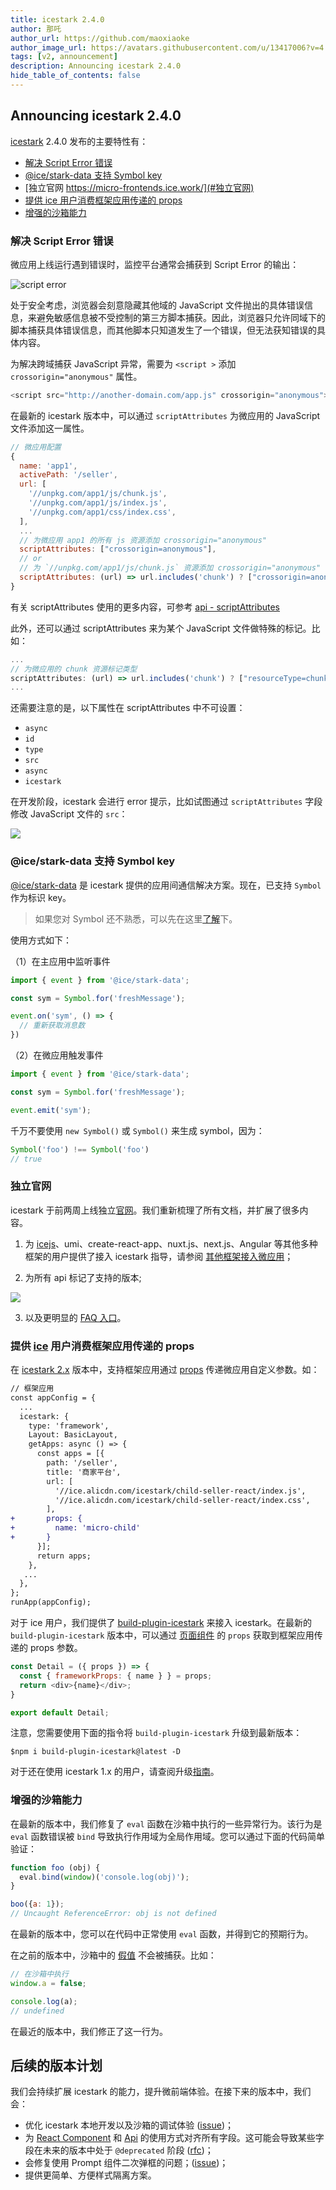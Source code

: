 ```yaml
---
title: icestark 2.4.0
author: 那吒
author_url: https://github.com/maoxiaoke
author_image_url: https://avatars.githubusercontent.com/u/13417006?v=4
tags: [v2, announcement]
description: Announcing icestark 2.4.0
hide_table_of_contents: false
---
```


## Announcing icestark 2.4.0

[icestark](https://github.com/ice-lab/icestark/releases/tag/v2.4.0) 2.4.0 发布的主要特性有：

  - [解决 Script Error 错误](#解决-script-error-错误)
  - [@ice/stark-data 支持 Symbol key](#icestark-data-支持-symbol-key)
  - [独立官网 https://micro-frontends.ice.work/](#独立官网)
  - [提供 ice 用户消费框架应用传递的 props](#提供-ice-用户消费框架应用传递的-props)
  - [增强的沙箱能力](#增强的沙箱能力)

<!--truncate-->

### 解决 Script Error 错误

微应用上线运行遇到错误时，监控平台通常会捕获到 Script Error 的输出：

![script error](https://img.alicdn.com/imgextra/i4/O1CN01BiMLFq1YXeDQVV7Ri_!!6000000003069-0-tps-680-29.jpg)

处于安全考虑，浏览器会刻意隐藏其他域的 JavaScript 文件抛出的具体错误信息，来避免敏感信息被不受控制的第三方脚本捕获。因此，浏览器只允许同域下的脚本捕获具体错误信息，而其他脚本只知道发生了一个错误，但无法获知错误的具体内容。

为解决跨域捕获 JavaScript 异常，需要为 `<script >` 添加 `crossorigin="anonymous"` 属性。

```js
<script src="http://another-domain.com/app.js" crossorigin="anonymous"></script>
```

在最新的 icestark 版本中，可以通过 `scriptAttributes` 为微应用的 JavaScript 文件添加这一属性。

```js
// 微应用配置
{
  name: 'app1',
  activePath: '/seller',
  url: [
    '//unpkg.com/app1/js/chunk.js',
    '//unpkg.com/app1/js/index.js',
    '//unpkg.com/app1/css/index.css',
  ],
  ...
  // 为微应用 app1 的所有 js 资源添加 crossorigin="anonymous"
  scriptAttributes: ["crossorigin=anonymous"],
  // or
  // 为 `//unpkg.com/app1/js/chunk.js` 资源添加 crossorigin="anonymous"
  scriptAttributes: (url) => url.includes('chunk') ? ["crossorigin=anonymous"] : [],
}
```

有关 scriptAttributes 使用的更多内容，可参考 [api - scriptAttributes](/docs/api/ice-stark#scriptattributes)

此外，还可以通过 scriptAttributes 来为某个 JavaScript 文件做特殊的标记。比如：

```js
...
// 为微应用的 chunk 资源标记类型
scriptAttributes: (url) => url.includes('chunk') ? ["resourceType=chunk"] : [],
...
```

还需要注意的是，以下属性在 scriptAttributes 中不可设置：

+ `async`
+ `id`
+ `type`
+ `src`
+ `async`
+ `icestark`

在开发阶段，icestark 会进行 error 提示，比如试图通过 `scriptAttributes` 字段修改 JavaScript 文件的 `src`：

![](https://img.alicdn.com/imgextra/i3/O1CN01L5Sec41OdvUERElhd_!!6000000001729-0-tps-1362-282.jpg)


### @ice/stark-data 支持 Symbol key

[@ice/stark-data](/docs/guide/advanced/communication) 是 icestark 提供的应用间通信解决方案。现在，已支持 `Symbol` 作为标识 key。

> 如果您对 Symbol 还不熟悉，可以先在这里[了解](https://developer.mozilla.org/en-US/docs/Web/JavaScript/Reference/Global_Objects/Symbol)下。

使用方式如下：

（1）在主应用中监听事件

```js
import { event } from '@ice/stark-data';

const sym = Symbol.for('freshMessage');

event.on('sym', () => {
  // 重新获取消息数
})
```

（2）在微应用触发事件

```js
import { event } from '@ice/stark-data';

const sym = Symbol.for('freshMessage');

event.emit('sym');
```

千万不要使用 `new Symbol()` 或 `Symbol()` 来生成 symbol，因为：

```js
Symbol('foo') !== Symbol('foo')
// true
```

### 独立官网

icestark 于前两周上线独立[官网](https://micro-frontends.ice.work/)。我们重新梳理了所有文档，并扩展了很多内容。

1. 为 [icejs](https://ice.work/)、umi、create-react-app、nuxt.js、next.js、Angular 等其他多种框架的用户提供了接入 icestark 指导，请参阅 [其他框架接入微应用](/docs/guide/use-child/others)；

2. 为所有 api 标记了支持的版本;

![](https://img.alicdn.com/imgextra/i1/O1CN01dp76nB2A5fPvnBB6O_!!6000000008152-0-tps-956-186.jpg)

3. 以及更明显的 [FAQ 入口](/docs/faq)。

### 提供 [ice](https://ice.work/) 用户消费框架应用传递的 props

在 [icestark 2.x](/docs/guide/upgrade) 版本中，支持框架应用通过 [props](/docs/api/ice-stark#props) 传递微应用自定义参数。如：

```diff
// 框架应用
const appConfig = {
  ...
  icestark: {
    type: 'framework',
    Layout: BasicLayout,
    getApps: async () => {
      const apps = [{
        path: '/seller',
        title: '商家平台',
        url: [
          '//ice.alicdn.com/icestark/child-seller-react/index.js',
          '//ice.alicdn.com/icestark/child-seller-react/index.css',
        ],
+       props: {
+         name: 'micro-child'
+       }
      }];
      return apps;
    },
   ...
  },
};
runApp(appConfig);
```

对于 ice 用户，我们提供了 [build-plugin-icestark](https://ice.work/docs/guide/advanced/icestark) 来接入 icestark。在最新的 `build-plugin-icestark` 版本中，可以通过 [页面组件](https://ice.work/docs/guide/basic/router#%E8%B7%AF%E7%94%B1%E7%BB%84%E4%BB%B6%E5%8F%82%E6%95%B0) 的 `props` 获取到框架应用传递的 props 参数。

```js
const Detail = ({ props }) => {
  const { frameworkProps: { name } } = props;
  return <div>{name}</div>;
}

export default Detail;
```

注意，您需要使用下面的指令将 `build-plugin-icestark` 升级到最新版本：

```shell
$npm i build-plugin-icestark@latest -D
```

对于还在使用 icestark 1.x 的用户，请查阅升级[指南](/docs/guide/upgrade)。

### 增强的沙箱能力

在最新的版本中，我们修复了 `eval` 函数在沙箱中执行的一些异常行为。该行为是 `eval` 函数错误被 `bind` 导致执行作用域为全局作用域。您可以通过下面的代码简单验证：

```js
function foo (obj) {
  eval.bind(window)('console.log(obj)');
}

boo({a: 1});
// Uncaught ReferenceError: obj is not defined
```

在最新的版本中，您可以在代码中正常使用 `eval` 函数，并得到它的预期行为。

在之前的版本中，沙箱中的 [假值](https://developer.mozilla.org/en-US/docs/Glossary/Falsy) 不会被捕获。比如：

```js
// 在沙箱中执行
window.a = false;

console.log(a);
// undefined
```

在最近的版本中，我们修正了这一行为。


## 后续的版本计划

我们会持续扩展 icestark 的能力，提升微前端体验。在接下来的版本中，我们会：

+ 优化 icestark 本地开发以及沙箱的调试体验 ([issue](https://github.com/ice-lab/icestark/issues/259))；
+ 为 [React Component](/docs/api/ice-stark#approuter) 和 [Api](/docs/api/ice-stark#核心-api) 的使用方式对齐所有字段。这可能会导致某些字段在未来的版本中处于 `@deprecated` 阶段 ([rfc](https://github.com/ice-lab/icestark/issues/299))；
+ 会修复使用 Prompt 组件二次弹框的问题；([issue](https://github.com/ice-lab/icestark/issues/325))；
+ 提供更简单、方便样式隔离方案。

